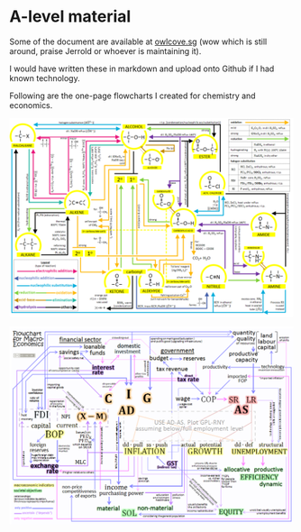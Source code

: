 # A-level material

Some of the document are available at [owlcove.sg](https://owlcove.sg/learn) (wow which is still around, praise Jerrold or whoever is maintaining it).



I would have written these in markdown and upload onto Github if I had known technology.



Following are the one-page flowcharts I created for chemistry and economics.

![chemistry-flowchart](assets/chemistry-flowchart.png)

![macroecons-flowchart](assets/macroecons-flowchart.png)